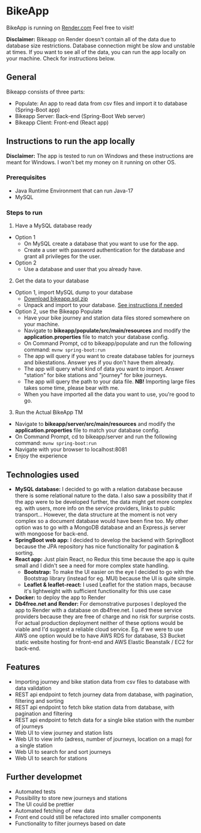 # BikeApp

BikeApp is running on [Render.com](https://bikeapp-ftwz.onrender.com) Feel free to visit! 

**Disclaimer:** Bikeapp on Render doesn't contain all of the data due to database size restrictions. Database connection might be slow and unstable at times. If you want to see all of the data, you can run the app locally on your machine. Check for instructions below.

## General

Bikeapp consists of three parts: 

- Populate: An app to read data from csv files and import it to database (Spring-Boot app)
- Bikeapp Server: Back-end (Spring-Boot Web server)
- Bikeapp Client: Front-end (React app)

## Instructions to run the app locally

**Disclaimer:** The app is tested to run on Windows and these instructions are meant for Windows. I won't bet my money on it running on other OS.

### Prerequisites

- Java Runtime Environment that can run Java-17
- MySQL

### Steps to run

1. Have a MySQL database ready
  * Option 1
    * On MySQL create a database that you want to use for the app.
    * Create a user with password authentication for the database and grant all privileges for the user.
  * Option 2
    * Use a database and user that you already have.

2. Get the data to your database
  * Option 1, import MySQL dump to your database 
    * [Download bikeapp.sql.zip](https://drive.google.com/file/d/1vcsyir1gukQSPs7qvlf0K2hyHMJ-4jB1/view?usp=sharing)
    * Unpack and import to your database. [See instructions if needed](https://bobcares.com/blog/load-sql-file-into-mysql/)
  * Option 2, use the Bikeapp Populate 
    * Have your bike journey and station data files stored somewhere on your machine.
    * Navigate to **bikeapp/populate/src/main/resources** and modify the **application.properties** file to match your database config.
    * On Command Prompt, cd to bikeapp/populate and run the following command: `mvnw spring-boot:run`
    * The app will query if you want to create database tables for journeys and bikestations. Answer yes if you don't have them already.
    * The app will query what kind of data you want to import. Answer "station" for bike stations and "journey" for bike journeys.
    * The app will query the path to your data file. **NB!** Importing large files takes some time, please bear with me.
    * When you have imported all the data you want to use, you're good to go.

3. Run the Actual BikeApp TM
- Navigate to **bikeapp/server/src/main/resources** and modify the **application.properties** file to match your database config.
- On Command Prompt, cd to bikeapp/server and run the following command: `mvnw spring-boot:run`
- Navigate with your browser to localhost:8081
- Enjoy the experience
      
## Technologies used
* **MySQL database:** I decided to go with a relation database because there is some relational nature to the data. I also saw a possibility that if the app were to be developed further, the data might get more complex eg. with users, more info on the service providers, links to public transport... However, the data structure at the moment is not very complex so a document database would have been fine too. My other option was to go with a MongoDB database and an Express.js server with mongoose for back-end. 
* **SpringBoot web app:** I decided to develop the backend with SpringBoot because the JPA repository has nice functionality for pagination & sorting.
* **React app:** Just plain React, no Redux this time because the app is quite small and I didn't see a need for more complex state handling.
    * **Bootstrap:** To make the UI easier on the eye I decided to go with the Bootstrap library (instead for eg. MUI) because the UI is quite simple.
    * **Leaflet & leaflet-react:** I used Leaflet for the station maps, because it's lightweight with sufficient functionality for this use case
* **Docker:** to deploy the app to Render
* **Db4free.net and Render:** For demonstrative purposes I deployed the app to Render with a database on db4free.net. I used these service providers because they are free of charge and no risk for surprise costs. For actual production deployment neither of these options would be viable and I'd suggest a reliable cloud service. Eg. if we were to use AWS one option would be to have AWS RDS for database, S3 Bucket static website hosting for front-end and AWS Elastic Beanstalk / EC2 for back-end.

## Features
* Importing journey and bike station data from csv files to database with data validation
* REST api endpoint to fetch journey data from database, with pagination, filtering and sorting
* REST api endpoint to fetch bike station data from database, with pagination and filtering 
* REST api endpoint to fetch data for a single bike station with the number of journeys
* Web UI to view journey and station lists
* Web UI to view info (adress, number of journeys, location on a map) for a single station
* Web UI to search for and sort journeys
* Web UI to search for stations

## Further developmet
* Automated tests
* Possibility to store new journeys and stations
* The UI could be prettier
* Automated fetching of new data
* Front end could still be refactored into smaller components
* Functionality to filter journeys based on date
